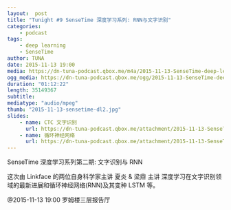 ```yaml
---
layout:  post
title: "Tunight #9 SenseTime 深度学习系列: RNN与文字识别"
categories:
    - podcast
tags:
    - deep learning
    - SenseTime
author: TUNA
date: 2015-11-13 19:00
media: https://dn-tuna-podcast.qbox.me/m4a/2015-11-13-SenseTime-deep-learning-2.m4a
ogg_media: https://dn-tuna-podcast.qbox.me/ogg/2015-11-13-SenseTime-deep-learning-2.ogg
duration: "01:12:22"
length: 35149367
subtitle: 
mediatype: "audio/mpeg"
thumb: "2015-11-13-sensetime-dl2.jpg"
slides: 
    - name: CTC 文字识别
      url: https://dn-tuna-podcast.qbox.me/attachment/2015-11-13-SenseTime-CTC.pdf
    - name: 循环神经网络
      url: https://dn-tuna-podcast.qbox.me/attachment/2015-11-13-SenseTime-RNN.pdf
---
```


SenseTime 深度学习系列第二期: 文字识别与 RNN

这次由 Linkface 的两位自身科学家主讲 夏炎 & 梁鼎 主讲 深度学习在文字识别领域的最新进展和循环神经网络(RNN)及其变种 LSTM 等。

@2015-11-13 19:00 罗姆楼三层报告厅

